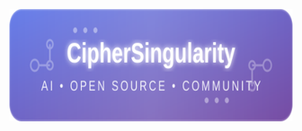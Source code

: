 <div align="center">
<img src="assets/badge.svg" alt="CipherSingularity Badge" width="1000" height="200"/>
</div>  

